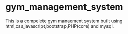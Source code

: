 # gym_management_system
This is a compelete gym manaement system built using html,css,javascript,bootstrap,PHP(core) and mysql.
